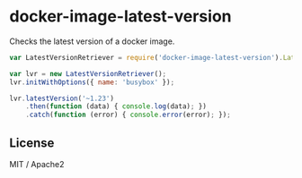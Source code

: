# docker-image-latest-version
Checks the latest version of a docker image.

``` js
var LatestVersionRetriever = require('docker-image-latest-version').LatestVersionRetriever

var lvr = new LatestVersionRetriever();
lvr.initWithOptions({ name: 'busybox' });

lvr.latestVersion('~1.23')
    .then(function (data) { console.log(data); })
    .catch(function (error) { console.error(error); });
```

## License

MIT / Apache2